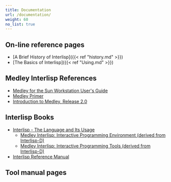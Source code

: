 ```yaml
---
title: Documentation
url: /documentation/
weight: 60
no_list: true
---
```


## On-line reference pages

* [A Brief History of Interlisp]({{< ref "history.md" >}})
* [The Basics of Interlisp]({{< ref "Using.md" >}})

## Medley Interlisp References

- <a href="SunUserGuide.pdf">Medley for the Sun Workstation User's Guide</a>
- <a href="Medley-Primer.pdf">Medley Primer</a>
- <a href="1992-02-An_Introduction_to_Medley_Release_2.0.pdf">Introduction to Medley, Release 2.0</a>

## Interlisp Books
- <a href="1986-interlisp-language-book-1.pdf">Interlisp - The Language and Its Usage</a>
  - <a href="20211225-interlisp-book-2.pdf">Medley Interlisp: Interactive Programming Environment (derived from Interlisp-D)</a>
  - <a href="2021-interlisp-book-3.pdf">Medley Interlisp: Interactive Programming Tools (derived from Interlisp-D)</a>
- <a href="IRM.pdf">Interlisp Reference Manual</a>


## Tool manual pages
